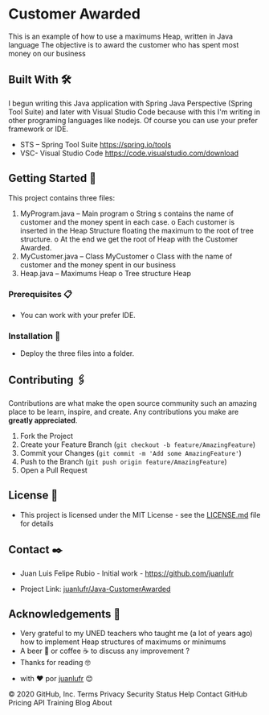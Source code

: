 <!-- CUSTOMER AWARDED -->

# Customer Awarded

This is an example of how to use a maximums Heap, written in Java language
The objective is to award the customer who has spent most money on our business

## Built With 🛠️
I begun writing this Java application with Spring Java Perspective (Spring Tool Suite) and later with Visual Studio Code because with this I'm writing in other programing languages like nodejs.
Of course you can use your prefer framework or IDE.
* STS – Spring Tool Suite https://spring.io/tools
* VSC- Visual Studio Code https://code.visualstudio.com/download


<!-- GETTING STARTED -->
## Getting Started 🚀

This project contains three files:
1.	MyProgram.java – Main program
o	String s contains the name of customer and the money spent in each case.
o	Each customer is inserted in the Heap Structure floating the maximum to the root of tree structure.
o	At the end we get the root of Heap with the Customer Awarded.
2.	MyCustomer.java – Class MyCustomer 
o	Class with the name of customer and the money spent in our business
3.	Heap.java – Maximums Heap
o	Tree structure Heap

### Prerequisites 📋
* You can work with your prefer IDE. 


### Installation 🔧
* Deploy the three files into a folder.


<!-- CONTRIBUTING -->
## Contributing 🖇️

Contributions are what make the open source community such an amazing place to be learn, inspire, and create. Any contributions you make are **greatly appreciated**.

1. Fork the Project
2. Create your Feature Branch (`git checkout -b feature/AmazingFeature`)
3. Commit your Changes (`git commit -m 'Add some AmazingFeature'`)
4. Push to the Branch (`git push origin feature/AmazingFeature`)
5. Open a Pull Request



<!-- LICENSE -->
## License 📄

* This project is licensed under the MIT License - see the [LICENSE.md](https://github.com/juanlufr/Java-CustomerAwarded/blob/master/LICENSE.md) file for details

<!-- CONTACT -->
## Contact ✒️

* Juan Luis Felipe Rubio - Initial work - https://github.com/juanlufr

* Project Link: [juanlufr/Java-CustomerAwarded](https://github.com/juanlufr/Java-CustomerAwarded)



<!-- ACKNOWLEDGEMENTS -->
## Acknowledgements 🎁
* Very grateful to my UNED teachers who taught me (a lot of years ago) how to implement Heap structures of maximums or minimums 
* A beer 🍺 or coffee ☕ to discuss any improvement ?
* Thanks for reading 🤓

- with ❤️ por [juanlufr](https://github.com/juanlufr) 😊


© 2020 GitHub, Inc.
Terms
Privacy
Security
Status
Help
Contact GitHub
Pricing
API
Training
Blog
About
